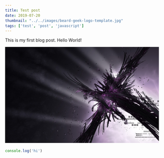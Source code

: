 ```yaml
---
title: Test post
date: 2019-07-20
thumbnail: "../../images/beard-geek-logo-template.jpg"
tags: ['test', 'post', 'javascript']
---
```


This is my first blog post. Hello World!

![Kitten One](../../images/abstractsdark.jpg)

```javascript
console.log('hi')
```
